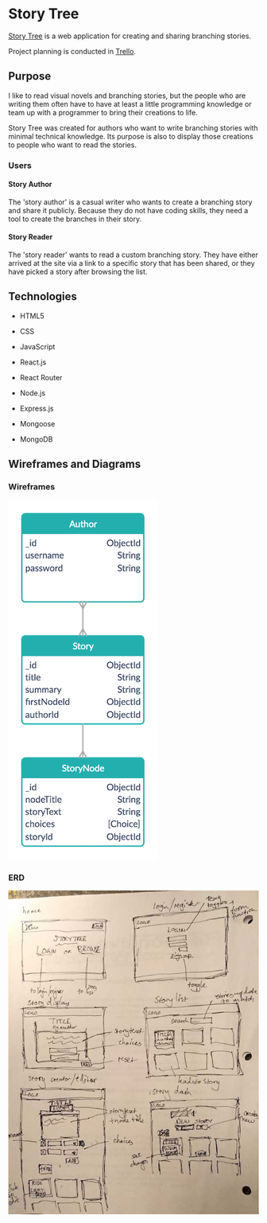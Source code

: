 # Story Tree

[Story Tree](http://hidden-taiga-61254.herokuapp.com/) is a web application for creating and sharing branching stories.

Project planning is conducted in [Trello](https://trello.com/b/56ArLGeq/ga-sei-project-3).

## Purpose

I like to read visual novels and branching stories, but the people who are writing them often have to have at least a little programming knowledge or team up with a programmer to bring their creations to life.

Story Tree was created for authors who want to write branching stories with minimal technical knowledge. Its purpose is also to display those creations to people who want to read the stories.

### Users
#### Story Author
The 'story author' is a casual writer who wants to create a branching story and share it publicly. Because they do not have coding skills, they need a tool to create the branches in their story.
#### Story Reader
The 'story reader' wants to read a custom branching story. They have either arrived at the site via a link to a specific story that has been shared, or they have picked a story after browsing the list.

## Technologies
- HTML5
- CSS
- JavaScript


- React.js
- React Router
- Node.js
- Express.js
- Mongoose
- MongoDB

## Wireframes and Diagrams

### Wireframes
![wireframes for all pages](https://github.com/mgettytehan/ga-project-storymaker/blob/master/readme-images/ERD.png)

### ERD
![entity relationship diagram](https://github.com/mgettytehan/ga-project-storymaker/blob/master/readme-images/wireframes.JPG)